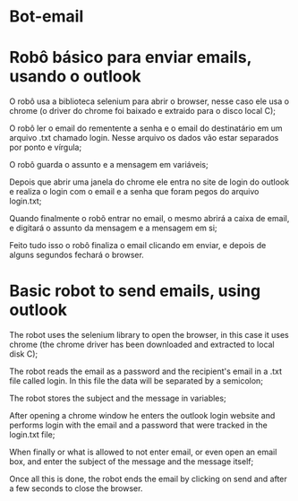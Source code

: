 # Bot-email
# Robô básico para enviar emails, usando o outlook
O robô usa a biblioteca selenium para abrir o browser, nesse caso 
ele usa o chrome (o driver do chrome foi baixado e extraido para o disco local C);

O robô ler o email do rementente a senha e o email do destinatário em um arquivo .txt 
chamado login. Nesse arquivo os dados vão estar separados por ponto e vírgula;

O robô guarda o assunto e a mensagem em variáveis;

Depois que abrir uma janela do chrome ele entra no site de login do outlook e realiza 
o login com o email e a senha que foram pegos do arquivo login.txt;

Quando finalmente o robõ entrar no email, o mesmo abrirá a caixa de email, e 
digitará o assunto da mensagem e a mensagem em si;

Feito tudo isso o robô finaliza o email clicando em enviar, e depois de 
alguns segundos fechará o browser.



# Basic robot to send emails, using outlook
The robot uses the selenium library to open the browser, in this case
it uses chrome (the chrome driver has been downloaded and extracted to local disk C);

The robot reads the email as a password and the recipient's email in a .txt file
called login. In this file the data will be separated by a semicolon;

The robot stores the subject and the message in variables;

After opening a chrome window he enters the outlook login website and performs
login with the email and a password that were tracked in the login.txt file;

When finally or what is allowed to not enter email, or even open an email box, and
enter the subject of the message and the message itself;

Once all this is done, the robot ends the email by clicking on send and after
a few seconds to close the browser.


